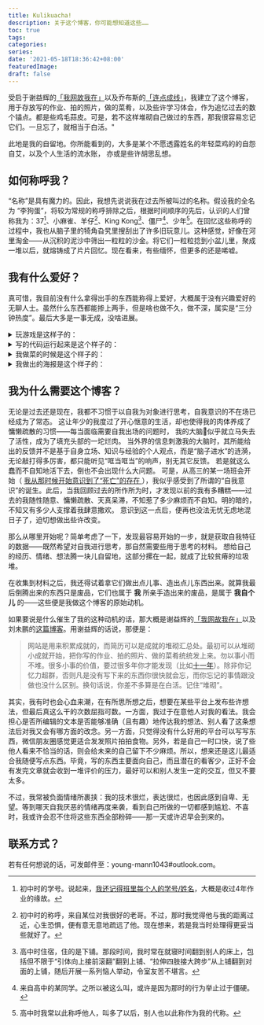 ```yaml
---
title: Kulikuacha!
description: 关于这个博客，你可能想知道这些……
toc: true
tags:
categories:
series:
date: '2021-05-18T18:36:42+08:00'
featuredImage:
draft: false
---
```


受启于谢益辉的[「我网故我在」](https://yihui.org/cn/2016/12/student-project/)以及乔布斯的[「连点成线」](https://diigo.com/0rigez)，我建立了这个博客，用于存放写的作业、拍的照片，做的菜肴，以及些许学习体会，作为追忆过去的数个锚点。都是些鸡毛蒜皮。可是，若不这样堆砌自己做过的东西，那我很容易忘记它们。一旦忘了，就相当于白活。"



此地是我的自留地。你所能看到的，大多是某个不愿透露姓名的年轻菜鸡的的自怨自艾，以及个人生活的流水账， 亦或是些许胡思乱想。


## 如何称呼我？

“名称”是具有魔力的。因此，我想先说说我在过去所被叫过的名称。假设我的全名为 “李狗蛋”，将较为常规的称呼排除之后，根据时间顺序的先后，认识的人们曾称我为：37[^1]、小麻雀、羊仔[^2]、King Kong[^3]、僵尸[^4]、少年[^5]。在回忆这些称呼的过程中，我也从脑子里的犄角旮旯里搜刮出了许多旧玩意儿。这种感觉，好像在河里淘金——从沉积的泥沙中筛出一粒粒的沙金。将它们一粒粒捻到小盆儿里，聚成一堆以后，就熔铸成了片片回忆。现在看来，有些缅怀，但更多的还是唏嘘。

## 我有什么爱好？

真可惜，我目前没有什么拿得出手的东西能称得上爱好，大概属于没有兴趣爱好的无聊人士。虽然什么东西都能掺上两手，但是啥也做不久，做不深，属实是“三分钟热度”。最后大多是一事无成，没啥进展。

<details>
    <summary>玩游戏是这样子的：</summary>
<img src="https://s2.loli.net/2022/01/02/VelIT79ZDEAsnRd.png" >
</details>

<details>
<summary>写的代码运行起来是这个样子的：</summary>
<img src=" https://s2.loli.net/2022/01/02/3fRr1mhDlGTyPZV.gif" >
</details>

<details>
<summary>我做菜的时候是这个样子的：</summary>
<img src="https://s2.loli.net/2022/01/02/zS3KjvkOYoduUWZ.gif">
</details>

<details>
<summary>我做出的海报是这个样子的：</summary>
<img src="https://s2.loli.net/2022/01/02/I29uv5lXhBLWygH.jpg" >
</details>

## 我为什么需要这个博客？
无论是过去还是现在，我都不习惯于以自我为对象进行思考，自我意识的不在场已经成为了常态。 这让年少的我度过了开心惬意的生活，却也使得我的肉体养成了慵懒疏散的习惯——每当面临需要自我出场的问题时， 我的大脑🧠似乎就立马失去了活性，成为了填充头部的一坨烂肉。 当外界的信息刺激我的大脑时，其所能给出的反馈并不是基于自身立场、知识与经验的个人观点，而是“脑子进水”的涟漪，无论敲打得多厉害，都只能听见“哐当哐当”的响声，别无其它反馈。 若是就这么蠢而不自知地活下去，倒也不会出现什么大问题。 可是，从高三的某一场班会开始（ [我从那时候开始意识到了“死亡”的存在 ](../thanatophobia/)），我似乎感受到了所谓的“自我意识”的诞生。此后，当我回顾过去的所作所为时，才发现以前的我有多糟糕——过去的我随性随意、慵懒疏散、天真呆滞，不知惹了多少麻烦而不自知。明的暗的，不知又有多少人支撑着我肆意撒欢。 意识到这一点后，便再也没法无忧无虑地混日子了，迫切想做出些许改变。

那么从哪里开始呢？简单考虑了一下，发现最容易开始的一步，就是获取自我特征的数据——既然希望对自我进行思考，那自然需要些用于思考的材料。 想给自己的经历、情绪、想法腾一块儿自留地，这部分摞在一起，就成了比较贫瘠的垃圾堆。 

在收集到材料之后，我还得试着拿它们做出点儿事、造出点儿东西出来。就算我最后倒腾出来的东西只是废品，它们也属于 **我** 所亲手造出来的废品，是属于 **我自个儿** 的——这些便是我做这个博客的原始动机。

如果要说是什么催生了我的这种动机的话，那大概是谢益辉的[「我网故我在」](https://yihui.org/cn/2019/07/inner-peace/)以及刘未鹏的[这篇博客](http://mindhacks.cn/2011/11/04/how-to-interview-a-person-for-two-years/)。用谢益辉的话说，那便是：

> 网站是用来积累成就的，而简历可以是成就的堆砌汇总处。最初可以从堆砌小成就开始，把你写的作业、拍的照片、做的菜肴统统发上来。勿以事小而不堆。很多小事的价值，要过很多年你才能发现（比如[十一年](https://d.cosx.org/d/420778)）。除非你记忆力超群，否则凡是没有写下来的东西你很快就会忘，而你忘记的事情跟没做也没什么区别。换句话说，你差不多算是在白活。记住“堆砌”。

其实，我有时也会心血来潮，在有所思所想之后，想要在某些平台上发布些许想法，但最后真这么干的次数屈指可数。一方面，我过于在意他人对我的看法。我会担心是否所编辑的文本是否能够准确（且有趣）地传达我的想法、别人看了这条想法后对我又会有哪方面的改念。另一方面，只觉得没有什么好用的平台可以写写东西，微信朋友圈感觉更适合发发照片拍拍食物。另外，若是自己一时口快，说了些他人看来不恰当的话，则会给未来的自己留下不少麻烦。所以，想来还是这儿最适合我随便写点东西。毕竟，写的东西主要面向自己，而且潜在的看客少，正好不会有发完文章就会收到一堆评价的压力，最好可以和别人发生一定的交互，但又不要太多。

不过，我常被负面情绪所裹挟：我的技术很烂，表达很烂，也因此感到自卑、无望。等到哪天自我厌恶的情绪再度来袭，看到自己所做的一切都感到尴尬、不喜时，我或许会忍不住将这些东西全部粉碎——那一天或许迟早会到来的。

## 联系方式？
若有任何想说的话，可发邮件至：young-mann1043#outlook.com。



[^1]:  初中时的学号。说起来，[我还记得班里每个人的学号/姓名](../初中的一些人与事/)，大概是收过4年作业的缘故。

[^2]: 初中时的称呼，来自某位对我很好的老哥。不过，那时我觉得他与我的距离过近，心生恐惧，便有意无意地疏远了他。现在想来，若是我当时处理得更妥当些就好了。
[^3]: 高中时住宿，住的是下铺。那段时间，我时常在就寝时间翻到别人的床上，包括但不限于“引体向上接前滚翻”翻到上铺、“拉伸四肢接大跨步”从上铺翻到对面的上铺，随后开展一系列恼人举动，令室友苦不堪言。
[^4]: 来自高中的某同学。之所以被这么叫，或许是因为那时的行为举止过于僵硬。
[^5]: 高中时我常以此称呼他人，叫多了以后，别人也以此称作为我的代称。
